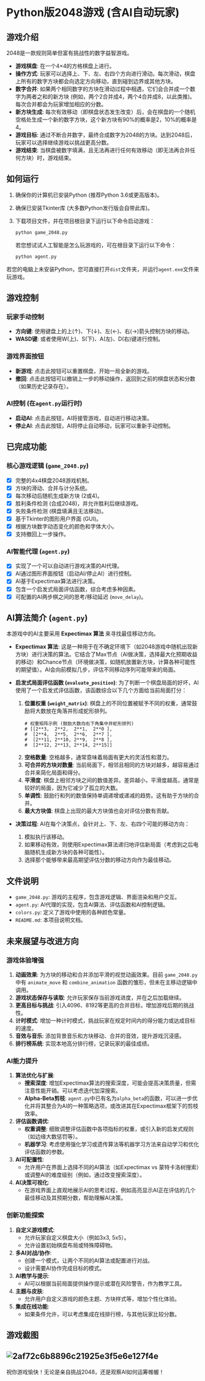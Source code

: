 # Python版2048游戏 (含AI自动玩家)

## 游戏介绍

2048是一款规则简单但富有挑战性的数字益智游戏。

- **游戏棋盘**: 在一个4×4的方格棋盘上进行。
- **操作方式**: 玩家可以选择上、下、左、右四个方向进行滑动。每次滑动，棋盘上所有的数字方块都会向选定方向移动，直到碰到边界或其他方块。
- **数字合并**: 如果两个相同数字的方块在滑动过程中相遇，它们会合并成一个数字为两者之和的新方块 (例如，两个2合并成4，两个4合并成8，以此类推)。每次合并都会为玩家增加相应的分数。
- **新方块生成**: 每次有效移动（即棋盘状态发生改变）后，会在棋盘的一个随机空格处生成一个新的数字方块，这个新方块有90%的概率是2，10%的概率是4。
- **游戏目标**: 通过不断合并数字，最终合成数字为2048的方块。达到2048后，玩家可以选择继续游戏以挑战更高分数。
- **游戏结束**: 当棋盘被数字填满，且无法再进行任何有效移动（即无法再合并任何方块）时，游戏结束。

## 如何运行

1.  确保你的计算机已安装Python (推荐Python 3.6或更高版本)。
2.  确保已安装Tkinter库 (大多数Python发行版会自带此库)。
3.  下载项目文件，并在项目根目录下运行以下命令启动游戏：

    ```bash
    python game_2048.py
    ```

    若您想试试人工智能是怎么玩游戏的，可在根目录下运行以下命令：
    ```bash
    python agent.py
    ```

若您的电脑上未安装Python，您可直接打开`dist`文件夹，并运行`agent.exe`文件来玩游戏。

## 游戏控制

### 玩家手动控制
-   **方向键**: 使用键盘上的上(↑)、下(↓)、左(←)、右(→)箭头控制方块的移动。
-   **WASD键**: 或者使用W(上)、S(下)、A(左)、D(右)键进行控制。

### 游戏界面按钮
-   **新游戏**: 点击此按钮可以重置棋盘，开始一局全新的游戏。
-   **撤回**: 点击此按钮可以撤销上一步的移动操作，返回到之前的棋盘状态和分数（如果历史记录存在）。

### AI控制 (在`agent.py`运行时)
-   **启动AI**: 点击此按钮，AI将接管游戏，自动进行移动决策。
-   **停止AI**: 点击此按钮，AI将停止自动移动，玩家可以重新手动控制。

## 已完成功能

### 核心游戏逻辑 (`game_2048.py`)
-   [x] 完整的4x4棋盘2048游戏机制。
-   [x] 方块的滑动、合并与计分系统。
-   [x] 每次移动后随机生成新方块 (2或4)。
-   [x] 胜利条件检测 (合成2048)，并允许胜利后继续游戏。
-   [x] 失败条件检测 (棋盘填满且无法移动)。
-   [x] 基于Tkinter的图形用户界面 (GUI)。
-   [x] 根据方块数字动态变化的颜色和字体大小。
-   [x] 支持撤回上一步操作。

### AI智能代理 (`agent.py`)
-   [x] 实现了一个可以自动进行游戏决策的AI代理。
-   [x] AI通过图形界面按钮（启动AI/停止AI）进行控制。
-   [x] AI基于Expectimax算法进行决策。
-   [x] 包含一个启发式局面评估函数，综合考虑多种因素。
-   [x] 可配置的AI两步棋之间的思考/移动延迟 (`move_delay`)。

## AI算法简介 (`agent.py`)

本游戏中的AI主要采用 **Expectimax 算法** 来寻找最佳移动方向。

-   **Expectimax 算法**:
    这是一种用于在不确定环境下（如2048游戏中随机出现新方块）进行决策的算法。它结合了Max节点（AI做决策，选择最大化预期收益的移动）和Chance节点（环境做决策，如随机放置新方块，计算各种可能性的期望值）。AI会向前模拟几步，评估不同移动序列可能带来的局面。

-   **启发式局面评估函数 (`evaluate_position`)**:
    为了判断一个棋盘局面的好坏，AI使用了一个启发式评估函数，该函数综合以下几个方面给当前局面打分：
    1.  **位置权重 (`weight_matrix`)**: 棋盘上的不同位置被赋予不同的权重，通常鼓励将大数放在角落并形成蛇形排列。
        ```
        # 权重矩阵示例 (鼓励大数向右下角集中并蛇形排列)
        # [[2**3,  2**2,  2**1,  2**0 ],
        #  [2**4,  2**5,  2**6,  2**7 ],
        #  [2**11, 2**10, 2**9,  2**8 ],
        #  [2**12, 2**13, 2**14, 2**15]]
        ```
    2.  **空格数量**: 空格越多，通常意味着局面有更大的灵活性和潜力。
    3.  **可合并的方块对数量**: 当前局面下，相邻且相同的方块对越多，越容易通过合并来简化局面和得分。
    4.  **平滑度**: 棋盘上相邻方块之间的数值差异。差异越小，平滑度越高，通常是较好的局面，因为它减少了孤立的大数。
    5.  **单调性**: 鼓励行和列的数值保持单调递增或递减的趋势。这有助于方块的合并。
    6.  **最大方块值**: 棋盘上出现的最大方块值也会对评估分数有贡献。

-   **决策过程**:
    AI在每个决策点，会针对上、下、左、右四个可能的移动方向：
    1.  模拟执行该移动。
    2.  如果移动有效，则使用Expectimax算法递归地评估新局面（考虑到之后电脑随机生成新方块的各种可能性）。
    3.  选择那个能够带来最高期望评估分数的移动方向作为最佳移动。

## 文件说明

-   `game_2048.py`: 游戏的主程序，包含游戏逻辑、界面渲染和用户交互。
-   `agent.py`: AI代理的实现，包含AI算法、评估函数和AI控制逻辑。
-   `colors.py`: 定义了游戏中使用的各种颜色常量。
-   `README.md`: 本项目说明文档。

## 未来展望与改进方向

### 游戏体验增强
1.  **动画效果**: 为方块的移动和合并添加平滑的视觉动画效果。目前 `game_2048.py` 中有 `animate_move` 和 `combine_animation` 函数的雏形，但未在主移动逻辑中调用。
2.  **游戏状态保存与读取**: 允许玩家保存当前游戏进度，并在之后加载继续。
3.  **更高目标与挑战**: 引入4096、8192等更高的合并目标，增加游戏后期的挑战性。
4.  **计时模式**: 增加一种计时模式，挑战玩家在规定时间内的得分能力或达成目标的速度。
5.  **音效与音乐**: 添加背景音乐和方块移动、合并的音效，提升游戏沉浸感。
6.  **排行榜系统**: 实现本地高分排行榜，记录玩家的最佳成绩。

### AI能力提升
1.  **算法优化与扩展**:
    *   **搜索深度**: 增加Expectimax算法的搜索深度，可能会提高决策质量，但需注意性能开销。可以考虑迭代加深搜索。
    *   **Alpha-Beta剪枝**: `agent.py`中已有名为`alpha_beta`的函数，可以进一步优化并将其整合为AI的一种策略选项，或改进其在Expectimax框架下的剪枝效率。
2.  **评估函数调优**:
    *   **权重调整**: 细致调整评估函数中各项指标的权重，或引入新的启发式规则（如边缘大数惩罚等）。
    *   **机器学习**: 考虑使用强化学习或遗传算法等机器学习方法来自动学习和优化评估函数的参数。
3.  **AI可配置性**:
    *   允许用户在界面上选择不同的AI算法（如Expectimax vs 蒙特卡洛树搜索）或调整AI的难度级别（例如，通过改变搜索深度）。
4.  **AI决策可视化**:
    *   在游戏界面上直观地展示AI的思考过程，例如高亮显示AI正在评估的几个最佳移动及其预期分数，帮助理解AI决策。

### 创新功能探索
1.  **自定义游戏模式**:
    *   允许玩家自定义棋盘大小（例如3x3, 5x5）。
    *   允许设置初始棋盘布局或特殊障碍物。
2.  **多AI对战/协作**:
    *   创建一个模式，让两个不同的AI算法或配置进行对战。
    *   设计需要AI协作完成目标的模式。
3.  **AI教学与提示**:
    *   AI可以根据当前局面提供操作提示或潜在风险警告，作为教学工具。
4.  **主题与皮肤**:
    *   允许用户自定义游戏的颜色主题、方块样式等，增加个性化体验。
5.  **集成在线功能**:
    *   如果条件允许，可以考虑集成在线排行榜，与其他玩家比较分数。

## 游戏截图

![2af72c6b8896c21925e3f5e6e127f4e](https://github.com/user-attachments/assets/74441625-2c42-4b8f-ac28-892ea9688c73)
---

祝你游戏愉快！无论是亲自挑战2048，还是观察AI如何运筹帷幄！
